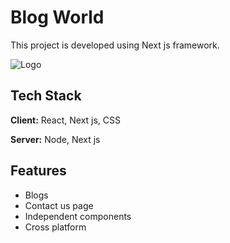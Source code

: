 
# Blog World

This project is developed using Next js framework. 


![Logo](https://upload.wikimedia.org/wikipedia/commons/thumb/8/8e/Nextjs-logo.svg/500px-Nextjs-logo.svg.png)


## Tech Stack

**Client:** React, Next js, CSS

**Server:** Node, Next js


## Features

- Blogs
- Contact us page 
- Independent components
- Cross platform

